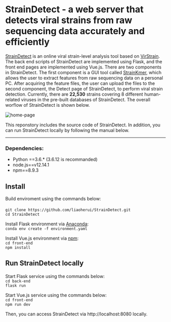 # StrainDetect - a web server that detects viral strains from raw sequencing data accurately and efficiently
[StrainDetect](https://strain.ee.cityu.edu.hk/) is an online viral strain-level analysis tool based on [VirStrain](https://github.com/liaoherui/VirStrain). The back end scripts of StrainDetect are implemented using Flask, and the front end pages are implemented using Vue.js. There are two components in StrainDetect. The first component is a GUI tool called [StrainKmer](https://github.com/liaoherui/StrainKmer), which allows the user to extract features from raw sequencing data on a personal PC. After acquiring the feature files, the user can upload the files to the second component, the Detect page of StrainDetect, to perform viral strain detection. Currently, there are <b>22,530</b> strains covering 8 different human-related viruses in the pre-built databases of StrainDetect. The overall worflow of StrainDetect is shown below. 

![home-page](https://user-images.githubusercontent.com/22760266/208290365-a75f3e57-cc8f-4610-8205-b3e5b54421e6.png)

This reponstory includes the source code of StrainDetect. In addition, you can run StrainDetect locally by following the manual below.

---------------------------------------------------------------------------
### Dependencies:
* Python ==3.6.* (3.6.12 is recommanded)
* node.js==v12.14.1
* npm==8.9.3

## Install

Build enviroment using the commands below:<BR/>
####
`git clone https://github.com/liaoherui/StrainDetect.git`<BR/>
`cd StrainDetect`<BR/>

Install Flask environment via [Anaconda](https://anaconda.org/):<BR/>
`conda env create -f environment.yaml`<BR/>

Install Vue.js environment via [npm](https://www.npmjs.com/):<BR/>
`cd front-end`<BR/>
`npm install`

## Run StrainDetect locally
####
Start Flask service using the commands below:<BR/>
`cd back-end`<BR/>
`flask run`

Start Vue.js service using the commands below:<BR/>
`cd front-end`<BR/>
`npm run dev`

Then, you can access StrainDetect via http://localhost:8080 locally.







